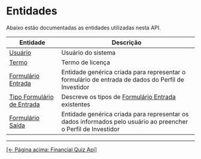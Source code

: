 # Entidades

Abaixo estão documentadas as entidades utilizadas nesta API.

| Entidade                                           | Descrição                                                                                                      |
| -------------------------------------------------- | -------------------------------------------------------------------------------------------------------------- |
| [Usuário](./user.md)                               | Usuário do sistema                                                                                             |
| [Termo](./eula.md)                                 | Termo de licença                                                                                               |
| [Formulário Entrada](./form-input.md)              | Entidade genérica criada para representar o formulário de entrada de dados do Perfil de Investidor             |
| [Tipo Formulário de Entrada](./form-input-type.md) | Descreve os tipos de [Formulário Entrada](./form-input.md) existentes                                          |
| [Formulário Saída](./form-output.md)               | Entidade genérica criada para representar os dados informados pelo usuário ao preencher o Perfil de Investidor |

---

[[← Página acima: Financial Quiz Api]](./../../readme.md)
